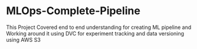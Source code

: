 # MLOps-Complete-Pipeline
This Project Covered end to end understanding for creating ML pipeline and Working around it using DVC for experiment tracking and data versioning using AWS S3
